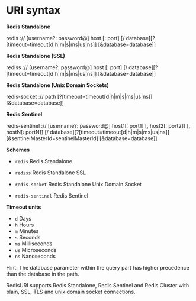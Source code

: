 # URI syntax

**Redis Standalone**

redis :// [username?: password@] host [: port] [/ database][? [timeout=timeout[d|h|m|s|ms|us|ns]] [&database=database]]

**Redis Standalone (SSL)**

rediss :// [username?: password@] host [: port] [/ database][? [timeout=timeout[d|h|m|s|ms|us|ns]] [&database=database]]

**Redis Standalone (Unix Domain Sockets)**

redis-socket :// path [?[timeout=timeout[d|h|m|s|ms|us|ns]][&database=database]]

**Redis Sentinel**

redis-sentinel :// [username?: password@] host1[: port1] [, host2[: port2]] [, hostN[: portN]] [/ database][?[timeout=timeout[d|h|m|s|ms|us|ns]] [&sentinelMasterId=sentinelMasterId] [&database=database]]

**Schemes**

+ `redis` Redis Standalone

+ `rediss` Redis Standalone SSL

+ `redis-socket` Redis Standalone Unix Domain Socket

+ `redis-sentinel` Redis Sentinel

**Timeout units**

+ `d` Days
+ `h` Hours
+ `m` Minutes
+ `s` Seconds
+ `ms` Milliseconds
+ `us` Microseconds
+ `ns` Nanoseconds

Hint: The database parameter within the query part has higher precedence than the database in the path.

RedisURI supports Redis Standalone, Redis Sentinel and Redis Cluster with plain, SSL, TLS and unix domain socket connections.
